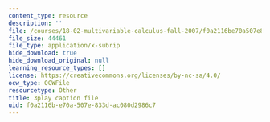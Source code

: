 ```yaml
---
content_type: resource
description: ''
file: /courses/18-02-multivariable-calculus-fall-2007/f0a2116be70a507e833dac080d2986c7_0D4BbCa4gHo.vtt
file_size: 44461
file_type: application/x-subrip
hide_download: true
hide_download_original: null
learning_resource_types: []
license: https://creativecommons.org/licenses/by-nc-sa/4.0/
ocw_type: OCWFile
resourcetype: Other
title: 3play caption file
uid: f0a2116b-e70a-507e-833d-ac080d2986c7
---
```

